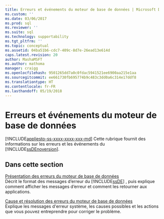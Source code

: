 ```yaml
---
title: Erreurs et événements du moteur de base de données | Microsoft Docs
ms.custom: ''
ms.date: 03/06/2017
ms.prod: sql
ms.reviewer: ''
ms.suite: sql
ms.technology: supportability
ms.tgt_pltfrm: ''
ms.topic: conceptual
ms.assetid: 04ba51b6-cdc7-409c-8d7e-26ead13e614d
caps.latest.revision: 20
author: MashaMSFT
ms.author: mathoma
manager: craigg
ms.openlocfilehash: 9501265dd7a0c0fdac5941521ee6900aa215e1aa
ms.sourcegitcommit: ee661730fb695774b9c483c3dd0a6c314e17ddf8
ms.translationtype: HT
ms.contentlocale: fr-FR
ms.lasthandoff: 05/19/2018
---
```

# <a name="database-engine-events-and-errors"></a>Erreurs et événements du moteur de base de données
[!INCLUDE[appliesto-ss-xxxx-xxxx-xxx-md](../../includes/appliesto-ss-xxxx-xxxx-xxx-md.md)]
  Cette rubrique fournit des informations sur les erreurs et les événements du [!INCLUDE[ssDEnoversion](../../includes/ssdenoversion-md.md)].  
  
## <a name="in-this-section"></a>Dans cette section  
 [Présentation des erreurs du moteur de base de données](../../relational-databases/errors-events/understanding-database-engine-errors.md)  
 Décrit le format des messages d’erreur du [!INCLUDE[ssDE](../../includes/ssde-md.md)] , puis explique comment afficher les messages d’erreur et comment les retourner aux applications.  
  
 [Cause et résolution des erreurs du moteur de base de données](http://msdn.microsoft.com/library/cbfbea15-9277-498f-b772-75b4cb06f408)  
 Explique les messages d'erreur système, les causes possibles et les actions que vous pouvez entreprendre pour corriger le problème.  
  
  
